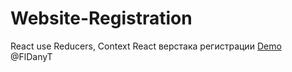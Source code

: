 # Website-Registration
React use Reducers, Context
React верстака регистрации [Demo](https://FlDanyT.github.io/website-registration)
@FlDanyT
